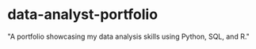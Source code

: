 # data-analyst-portfolio
"A portfolio showcasing my data analysis skills using Python, SQL, and R."
